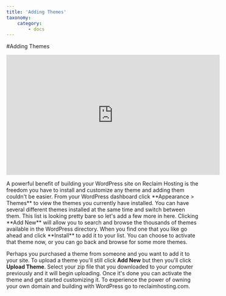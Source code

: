 ```yaml
---
title: 'Adding Themes'
taxonomy:
    category:
        - docs
---
```


#Adding Themes

<iframe width="560" height="315" src="https://www.youtube.com/embed/AL6K_pYdvfU" frameborder="0" allowfullscreen></iframe>
<p></p>
A powerful benefit of building your WordPress site on Reclaim Hosting is the freedom you have to install and customize any theme and adding them couldn't be easier. From your WordPress dashboard click **Appearance > Themes** to view the themes you currently have installed. You can have several different themes installed at the same time and switch between them. This list is looking pretty bare so let's add a few more in here. Clicking **Add New** will allow you to search and browse the thousands of themes available in the WordPress directory. When you find one that you like go ahead and click **Install** to add it to your list. You can choose to activate that theme now, or you can go back and browse for some more themes.

Perhaps you purchased a theme from someone and you want to add it to your site. To upload a theme you'll still click **Add New** but then you'll click **Upload Theme**. Select your zip file that you downloaded to your computer previously and it will begin uploading. Once it's done you can activate the theme and get started customizing it. To experience the power of owning your own domain and building with WordPress go to reclaimhosting.com.

<meta property="st:image" content="http://i.imgur.com/L99fC0a.png">